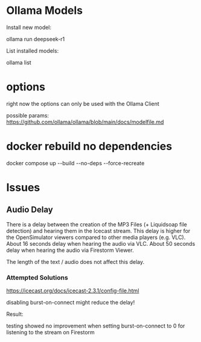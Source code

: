

# Ollama Models

Install new model:

ollama run deepseek-r1

List installed models:

ollama list


# options

right now the options can only be used with the Ollama Client

possible params:
https://github.com/ollama/ollama/blob/main/docs/modelfile.md



# docker rebuild no dependencies


docker compose up --build --no-deps --force-recreate


# Issues

## Audio Delay

There is a delay between the creation of the MP3 Files (+ Liquidsoap file detection) and hearing them in the Icecast stream.
This delay is higher for the OpenSimulator viewers compared to other media players (e.g. VLC).
About 16 seconds delay when hearing the audio via VLC.
About 50 seconds delay when hearing the audio via Firestorm Viewer.

The length of the text / audio does not affect this delay.

### Attempted Solutions

https://icecast.org/docs/icecast-2.3.1/config-file.html

disabling burst-on-connect might reduce the delay!

Result:

testing showed no improvement when setting burst-on-connect to 0 for listening to the stream on Firestorm
